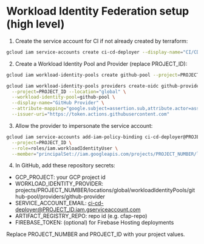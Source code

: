 # Workload Identity Federation setup (high level)

1. Create the service account for CI if not already created by terraform:

```bash
gcloud iam service-accounts create ci-cd-deployer --display-name="CI/CD Deployer"
```

2. Create a Workload Identity Pool and Provider (replace PROJECT_ID):

```bash
gcloud iam workload-identity-pools create github-pool --project=PROJECT_ID --location="global" --display-name="GitHub Pool"

gcloud iam workload-identity-pools providers create-oidc github-provider \
  --project=PROJECT_ID --location="global" \
  --workload-identity-pool=github-pool \
  --display-name="GitHub Provider" \
  --attribute-mapping="google.subject=assertion.sub,attribute.actor=assertion.actor" \
  --issuer-uri="https://token.actions.githubusercontent.com"
```

3. Allow the provider to impersonate the service account:

```bash
gcloud iam service-accounts add-iam-policy-binding ci-cd-deployer@PROJECT_ID.iam.gserviceaccount.com \
  --project=PROJECT_ID \
  --role=roles/iam.workloadIdentityUser \
  --member="principalSet://iam.googleapis.com/projects/PROJECT_NUMBER/locations/global/workloadIdentityPools/github-pool/attribute.actor/*"
```

4. In GitHub, add these repository secrets:
- GCP_PROJECT: your GCP project id
- WORKLOAD_IDENTITY_PROVIDER: projects/PROJECT_NUMBER/locations/global/workloadIdentityPools/github-pool/providers/github-provider
- SERVICE_ACCOUNT_EMAIL: ci-cd-deployer@PROJECT_ID.iam.gserviceaccount.com
- ARTIFACT_REGISTRY_REPO: repo id (e.g. cfap-repo)
- FIREBASE_TOKEN: (optional) for Firebase Hosting deployments

Replace PROJECT_NUMBER and PROJECT_ID with your project values.
